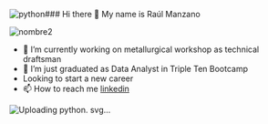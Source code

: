 ![python](https://github.com/RaulManzano1981/RaulManzano1981/assets/120333011/6cbe8f54-5432-4cde-a0d6-44c4306e7496)### Hi there 👋 My name is Raúl Manzano

![nombre2](https://github.com/RaulManzano1981/RaulManzano1981/assets/120333011/f34057f6-7c28-4a48-87f6-ad5b15e3dc90)




- 🔭 I’m currently working on metallurgical workshop as technical draftsman
- 🌱 I’m just graduated as Data Analyst in Triple Ten Bootcamp
- Looking to start a new career
- 📫 How to reach me
[linkedin](https://www.linkedin.com/in/raul-guillermo-manzano-rodriguez/)

![Uploading python.<svg width="107" height="32" viewBox="0 0 107 32" fill="none" xmlns="http://www.w3.org/2000/svg">
<path d="M102 0H31V32H102C104.761 32 107 29.7614 107 27V5C107 2.23858 104.761 0 102 0Z" fill="#0F1418"/>
<path d="M31 0H5C2.23858 0 0 2.23858 0 5V27C0 29.7614 2.23858 32 5 32H31V0Z" fill="#366E9C"/>
<path d="M27.5592 13.0251C27.1467 11.3698 26.3646 10.1216 24.6986 10.1216H22.5505V12.6608C22.5505 14.6322 20.8791 16.2928 18.972 16.2928H13.2508C11.6865 16.2928 10.3902 17.6321 10.3902 19.2017V24.655C10.3902 26.2086 11.7401 27.1192 13.2508 27.5639C15.0614 28.0942 16.8024 28.1906 18.972 27.5639C20.413 27.146 21.8326 26.305 21.8326 24.655V22.4748H16.1168V21.7462H24.6986C26.3646 21.7462 26.9807 20.5838 27.5592 18.8427C28.1592 17.0482 28.1324 15.3232 27.5592 13.0251ZM19.3309 23.9265C19.9256 23.9265 20.4077 24.414 20.4077 25.014C20.4077 25.6193 19.9256 26.1068 19.3309 26.1068C18.7417 26.1068 18.2542 25.6139 18.2542 25.014C18.2595 24.4086 18.7417 23.9265 19.3309 23.9265ZM12.9883 15.575H18.7095C20.3005 15.575 21.5701 14.2625 21.5701 12.6662V7.20742C21.5701 5.65391 20.263 4.49144 18.7095 4.22895C16.7917 3.91289 14.7079 3.92896 12.9883 4.23431C10.5669 4.66287 10.1277 5.55748 10.1277 7.21278V9.39306H15.8543V10.1216H7.97953C6.31351 10.1216 4.85642 11.1234 4.40108 13.0251C3.8761 15.2054 3.85467 16.566 4.40108 18.8427C4.80821 20.5355 5.77782 21.7462 7.44383 21.7462H9.40984V19.132C9.40984 17.241 11.0437 15.575 12.9883 15.575ZM12.6294 7.93597C12.0347 7.93597 11.5526 7.44849 11.5526 6.84851C11.558 6.24317 12.0347 5.75569 12.6294 5.75569C13.2186 5.75569 13.7061 6.24853 13.7061 6.84851C13.7061 7.44849 13.224 7.93597 12.6294 7.93597Z" fill="white"/>
<path d="M46.8923 18.3818V22H44.5266V11.4971H48.2326C50.8791 11.4971 52.2023 12.6128 52.2023 14.8442C52.2023 15.8989 51.8215 16.7534 51.0598 17.4077C50.3029 18.0571 49.2897 18.3818 48.0202 18.3818H46.8923ZM46.8923 13.3135V16.5874H47.8225C49.0822 16.5874 49.7121 16.0356 49.7121 14.9321C49.7121 13.853 49.0822 13.3135 47.8225 13.3135H46.8923ZM61.0982 14.5L58.0513 22.6006C57.3189 24.5488 56.2154 25.5229 54.7407 25.5229C54.1792 25.5229 53.7178 25.4595 53.3565 25.3325V23.4868C53.6641 23.6675 53.9986 23.7578 54.3599 23.7578C54.9556 23.7578 55.3706 23.4771 55.605 22.9155L56.0005 21.9854L52.9536 14.5H55.5171L56.916 19.063C57.0039 19.3462 57.0723 19.6807 57.1211 20.0664H57.1504C57.1944 19.7832 57.2749 19.4536 57.3921 19.0776L58.8057 14.5H61.0982ZM66.7713 21.9121C66.4295 22.0928 65.9144 22.1831 65.2259 22.1831C63.5951 22.1831 62.7796 21.3359 62.7796 19.6416V16.2065H61.5638V14.5H62.7796V12.8813L65.0868 12.2222V14.5H66.7713V16.2065H65.0868V19.2388C65.0868 20.02 65.3968 20.4106 66.0169 20.4106C66.2611 20.4106 66.5125 20.3398 66.7713 20.1982V21.9121ZM75.4621 22H73.1549V17.7373C73.1549 16.6387 72.7546 16.0894 71.9538 16.0894C71.5436 16.0894 71.2116 16.2432 70.9577 16.5508C70.7038 16.8584 70.5768 17.249 70.5768 17.7227V22H68.2624V10.8965H70.5768V15.6133H70.6061C71.1725 14.749 71.9416 14.3169 72.9132 14.3169C74.6125 14.3169 75.4621 15.3423 75.4621 17.3931V22ZM81.0547 22.1831C79.8047 22.1831 78.8208 21.834 78.103 21.1357C77.3901 20.4326 77.0337 19.4805 77.0337 18.2793C77.0337 17.0391 77.4048 16.0698 78.147 15.3716C78.8891 14.6685 79.8926 14.3169 81.1572 14.3169C82.4023 14.3169 83.3789 14.6685 84.0869 15.3716C84.7949 16.0698 85.1489 16.9951 85.1489 18.1475C85.1489 19.3926 84.7827 20.3765 84.0503 21.0991C83.3227 21.8218 82.3242 22.1831 81.0547 22.1831ZM81.1133 16.0894C80.5664 16.0894 80.1416 16.2773 79.8388 16.6533C79.5361 17.0293 79.3847 17.5615 79.3847 18.25C79.3847 19.6904 79.9658 20.4106 81.1279 20.4106C82.2363 20.4106 82.7905 19.6709 82.7905 18.1914C82.7905 16.79 82.2314 16.0894 81.1133 16.0894ZM94.074 22H91.7669V17.8325C91.7669 16.6704 91.3519 16.0894 90.5218 16.0894C90.1214 16.0894 89.7918 16.2432 89.533 16.5508C89.2742 16.8584 89.1448 17.249 89.1448 17.7227V22H86.8304V14.5H89.1448V15.6865H89.1741C89.7259 14.7734 90.5291 14.3169 91.5838 14.3169C93.2439 14.3169 94.074 15.3472 94.074 17.4077V22Z" fill="white"/>
<path d="M102 0H5C2.23858 0 0 2.23858 0 5V27C0 29.7614 2.23858 32 5 32H102C104.761 32 107 29.7614 107 27V5C107 2.23858 104.761 0 102 0Z" fill="url(#paint0_linear)"/>
<defs>
<linearGradient id="paint0_linear" x1="0" y1="0" x2="0" y2="32" gradientUnits="userSpaceOnUse">
<stop stop-color="#BBBBBB" stop-opacity="0.1"/>
<stop offset="1" stop-opacity="0.1"/>
</linearGradient>
</defs>
</svg>
svg…]()

